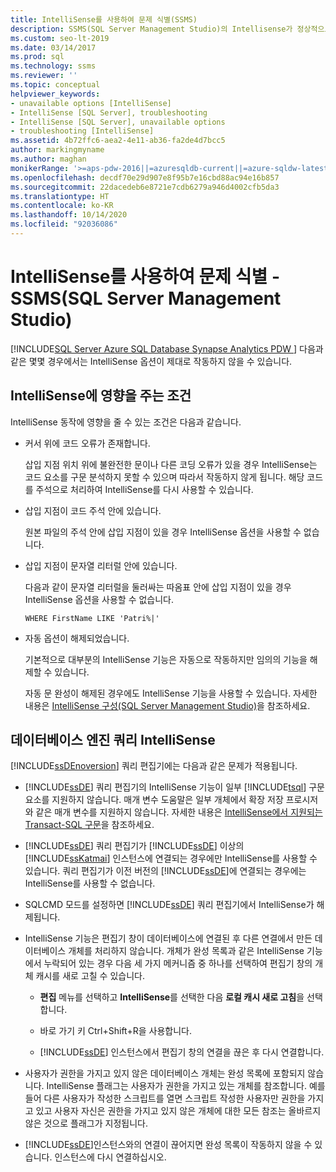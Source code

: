 ```yaml
---
title: IntelliSense를 사용하여 문제 식별(SSMS)
description: SSMS(SQL Server Management Studio)의 Intellisense가 정상적으로 작동하지 않는 경우에 대해 알아봅니다.
ms.custom: seo-lt-2019
ms.date: 03/14/2017
ms.prod: sql
ms.technology: ssms
ms.reviewer: ''
ms.topic: conceptual
helpviewer_keywords:
- unavailable options [IntelliSense]
- IntelliSense [SQL Server], troubleshooting
- IntelliSense [SQL Server], unavailable options
- troubleshooting [IntelliSense]
ms.assetid: 4b72ffc6-aea2-4e11-ab36-fa2de4d7bcc5
author: markingmyname
ms.author: maghan
monikerRange: '>=aps-pdw-2016||=azuresqldb-current||=azure-sqldw-latest||>=sql-server-2016||=sqlallproducts-allversions||>=sql-server-linux-2017||=azuresqldb-mi-current'
ms.openlocfilehash: decdf70e29d907e8f95b7e16cbd88ac94e16b857
ms.sourcegitcommit: 22dacedeb6e8721e7cdb6279a946d4002cfb5da3
ms.translationtype: HT
ms.contentlocale: ko-KR
ms.lasthandoff: 10/14/2020
ms.locfileid: "92036086"
---
```

# <a name="identify-issues-with-intellisense---sql-server-management-studio-ssms"></a>IntelliSense를 사용하여 문제 식별 - SSMS(SQL Server Management Studio)
[!INCLUDE[SQL Server Azure SQL Database Synapse Analytics PDW ](../../includes/applies-to-version/sql-asdb-asdbmi-asa-pdw.md)]
  다음과 같은 몇몇 경우에서는 IntelliSense 옵션이 제대로 작동하지 않을 수 있습니다.  
  
## <a name="conditions-that-affect-intellisense"></a>IntelliSense에 영향을 주는 조건  
 IntelliSense 동작에 영향을 줄 수 있는 조건은 다음과 같습니다.  
  
-   커서 위에 코드 오류가 존재합니다.  
  
     삽입 지점 위치 위에 불완전한 문이나 다른 코딩 오류가 있을 경우 IntelliSense는 코드 요소를 구문 분석하지 못할 수 있으며 따라서 작동하지 않게 됩니다. 해당 코드를 주석으로 처리하여 IntelliSense를 다시 사용할 수 있습니다.  
  
-   삽입 지점이 코드 주석 안에 있습니다.  
  
     원본 파일의 주석 안에 삽입 지점이 있을 경우 IntelliSense 옵션을 사용할 수 없습니다.  
  
-   삽입 지점이 문자열 리터럴 안에 있습니다.  
  
     다음과 같이 문자열 리터럴을 둘러싸는 따옴표 안에 삽입 지점이 있을 경우 IntelliSense 옵션을 사용할 수 없습니다.  
  
     `WHERE FirstName LIKE 'Patri%|'`  
  
-   자동 옵션이 해제되었습니다.  
  
     기본적으로 대부분의 IntelliSense 기능은 자동으로 작동하지만 임의의 기능을 해제할 수 있습니다.  
  
     자동 문 완성이 해제된 경우에도 IntelliSense 기능을 사용할 수 있습니다. 자세한 내용은 [IntelliSense 구성&#40;SQL Server Management Studio&#41;](./configure-intellisense-sql-server-management-studio.md)을 참조하세요.  
  
## <a name="database-engine-query-intellisense"></a>데이터베이스 엔진 쿼리 IntelliSense  
 [!INCLUDE[ssDEnoversion](../../includes/ssdenoversion-md.md)] 쿼리 편집기에는 다음과 같은 문제가 적용됩니다.  
  
-   [!INCLUDE[ssDE](../../includes/ssde-md.md)] 쿼리 편집기의 IntelliSense 기능이 일부 [!INCLUDE[tsql](../../includes/tsql-md.md)] 구문 요소를 지원하지 않습니다. 매개 변수 도움말은 일부 개체에서 확장 저장 프로시저와 같은 매개 변수를 지원하지 않습니다. 자세한 내용은 [IntelliSense에서 지원되는 Transact-SQL 구문](./transact-sql-syntax-supported-by-intellisense.md)을 참조하세요.  
  
-   [!INCLUDE[ssDE](../../includes/ssde-md.md)] 쿼리 편집기가 [!INCLUDE[ssDE](../../includes/ssde-md.md)] 이상의 [!INCLUDE[ssKatmai](../../includes/sskatmai-md.md)] 인스턴스에 연결되는 경우에만 IntelliSense를 사용할 수 있습니다. 쿼리 편집기가 이전 버전의 [!INCLUDE[ssDE](../../includes/ssde-md.md)]에 연결되는 경우에는 IntelliSense를 사용할 수 없습니다.  
  
-   SQLCMD 모드를 설정하면 [!INCLUDE[ssDE](../../includes/ssde-md.md)] 쿼리 편집기에서 IntelliSense가 해제됩니다.  
  
-   IntelliSense 기능은 편집기 창이 데이터베이스에 연결된 후 다른 연결에서 만든 데이터베이스 개체를 처리하지 않습니다. 개체가 완성 목록과 같은 IntelliSense 기능에서 누락되어 있는 경우 다음 세 가지 메커니즘 중 하나를 선택하여 편집기 창의 개체 캐시를 새로 고칠 수 있습니다.  
  
    -   **편집** 메뉴를 선택하고 **IntelliSense**를 선택한 다음 **로컬 캐시 새로 고침**을 선택합니다.  
  
    -   바로 가기 키 Ctrl+Shift+R을 사용합니다.  
  
    -   [!INCLUDE[ssDE](../../includes/ssde-md.md)] 인스턴스에서 편집기 창의 연결을 끊은 후 다시 연결합니다.  
  
-   사용자가 권한을 가지고 있지 않은 데이터베이스 개체는 완성 목록에 포함되지 않습니다. IntelliSense 플래그는 사용자가 권한을 가지고 있는 개체를 참조합니다. 예를 들어 다른 사용자가 작성한 스크립트를 열면 스크립트 작성한 사용자만 권한을 가지고 있고 사용자 자신은 권한을 가지고 있지 않은 개체에 대한 모든 참조는 올바르지 않은 것으로 플래그가 지정됩니다.  
  
-   [!INCLUDE[ssDE](../../includes/ssde-md.md)]인스턴스와의 연결이 끊어지면 완성 목록이 작동하지 않을 수 있습니다. 인스턴스에 다시 연결하십시오.  
  
